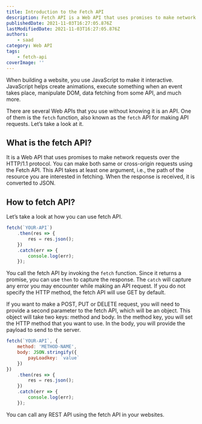 ```yaml
---
title: Introduction to the Fetch API
description: Fetch API is a Web API that uses promises to make network requests over the HTTP/1.1 protocol.
publishedDate: 2021-11-03T16:27:05.876Z
lastModifiedDate: 2021-11-03T16:27:05.876Z
authors:
    - saad
category: Web API
tags:
    - fetch-api
coverImage: ''
---
```


<Lead>

When building a website, you use JavaScript to make it interactive. JavaScript helps create animations, execute something when an event takes place, manipulate DOM, data fetching from some API, and much more.

</Lead>

There are several Web APIs that you use without knowing it is an API. One of them is the `fetch` function, also known as the `fetch` API for making API requests. Let’s take a look at it.

## What is the fetch API?

It is a Web API that uses promises to make network requests over the HTTP/1.1 protocol. You can make both same or cross-origin requests using the Fetch API. This API takes at least one argument, i.e., the path of the resource you are interested in fetching. When the response is received, it is converted to JSON.

## How to fetch API?

Let’s take a look at how you can use fetch API.

```js
fetch(`YOUR-API`)
	.then(res => {
		res = res.json();
	})
	.catch(err => {
		console.log(err);
	});
```

You call the fetch API by invoking the `fetch` function. Since it returns a promise, you can use `then` to capture the response. The `catch` will capture any error you may encounter while making an API request. If you do not specify the HTTP method, the fetch API will use GET by default.

If you want to make a POST, PUT or DELETE request, you will need to provide a second parameter to the fetch API, which will be an object. This object will take two keys: method and body. In the method key, you will set the HTTP method that you want to use. In the body, you will provide the payload to send to the server.

```js
fetch(`YOUR-API`, {
	method: 'METHOD-NAME',
	body: JSON.stringify({
		payLoadkey: `value`
	})
})
	.then(res => {
		res = res.json();
	})
	.catch(err => {
		console.log(err);
	});
```

You can call any REST API using the fetch API in your websites.
